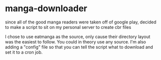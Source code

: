 manga-downloader
================

since all of the good manga readers were taken off of google play, decided to make a script to sit on my personal server to create cbr files

I chose to use eatmanga as the source, only cause their directory layout was the easiest to follow.  You could in theory use any source. I'm also adding a "config" file so that you can tell the script what to download and set it to a cron job.
